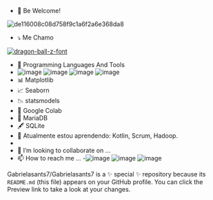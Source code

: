 - 🥰 Be Welcome!

![de116008c08d758f9c1a6f2a6e368da8](https://user-images.githubusercontent.com/89526250/131228176-e9958b57-4c05-4266-9616-a6f8f39c8261.gif)




- ⤵️ Me Chamo

<a href="https://fontmeme.com/dragon-ball-z-font/"><img src="https://fontmeme.com/permalink/210828/8906758efb671aaa9290343316f86e1c.png" alt="dragon-ball-z-font" border="0"></a>

- 🧰 Programming Languages And Tools
- ![image](https://user-images.githubusercontent.com/89526250/131229546-3425c6bc-10fe-47bf-afbd-88f6cb3df550.png)
![image](https://user-images.githubusercontent.com/89526250/131229550-0750e502-c8cf-4a42-ae57-87609cd2344c.png)
![image](https://user-images.githubusercontent.com/89526250/131229553-6eb1e2a6-5fd1-48b3-8713-9c640ae0b8c4.png)
![image](https://user-images.githubusercontent.com/89526250/131229587-1449279e-d106-4bd2-8189-6f259b886f87.png)
- 📊 Matplotlib
- 📈 Seaborn 
- 📉 statsmodels
- 📓 Google Colab
- 🐋 MariaDB
- 🖋️  SQLite
- 📖 Atualmente estou aprendendo: Kotlin, Scrum, Hadoop. 
- 
- 💞️ I’m looking to collaborate on ...
- 📫 How to reach me ...
-![image](https://user-images.githubusercontent.com/89526250/131229870-0aafae92-edb8-4e34-94af-cb262c644606.png)
![image](https://user-images.githubusercontent.com/89526250/131229883-f886c750-2df3-48bb-afc1-f5cf226c762f.png)
![image](https://user-images.githubusercontent.com/89526250/131229891-b7d7d210-a4e4-4930-ae53-114d1b3866ee.png)



Gabrielasants7/Gabrielasants7 is a ✨ special ✨ repository because its `README.md` (this file) appears on your GitHub profile.
You can click the Preview link to take a look at your changes.

